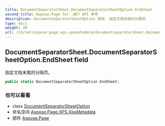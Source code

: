 ```yaml
---
title: DocumentSeparatorSheet.DocumentSeparatorSheetOption.EndSheet
second_title: Aspose.Page for .NET API 参考
description: DocumentSeparatorSheetOption 场地. 指定文档末尾的分隔页
type: docs
weight: 20
url: /zh/net/aspose.page.xps.xpsmetadata/documentseparatorsheet.documentseparatorsheetoption/endsheet/
---
```

## DocumentSeparatorSheet.DocumentSeparatorSheetOption.EndSheet field

指定文档末尾的分隔页。

```csharp
public static DocumentSeparatorSheetOption EndSheet;
```

### 也可以看看

* class [DocumentSeparatorSheetOption](../)
* 命名空间 [Aspose.Page.XPS.XpsMetadata](../../documentseparatorsheet.documentseparatorsheetoption/)
* 部件 [Aspose.Page](../../../)


